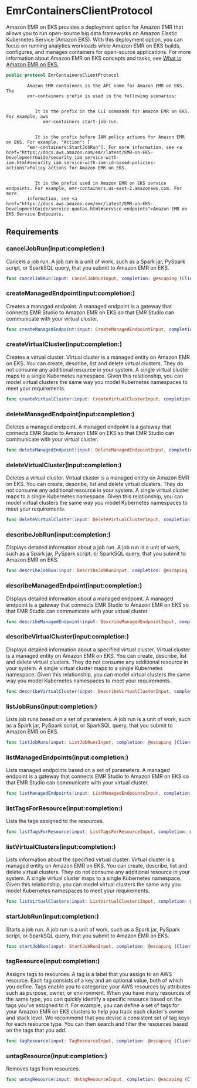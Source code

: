 # EmrContainersClientProtocol

Amazon EMR on EKS provides a deployment option for Amazon EMR that allows you to run
open-source big data frameworks on Amazon Elastic Kubernetes Service (Amazon EKS). With
this deployment option, you can focus on running analytics workloads while Amazon EMR on
EKS builds, configures, and manages containers for open-source applications. For more
information about Amazon EMR on EKS concepts and tasks, see <a href="https:​//docs.aws.amazon.com/emr/latest/EMR-on-EKS-DevelopmentGuide/emr-eks.html">What is Amazon EMR on EKS.

``` swift
public protocol EmrContainersClientProtocol 
```

``` 
        Amazon EMR containers is the API name for Amazon EMR on EKS. The
        emr-containers prefix is used in the following scenarios:


           It is the prefix in the CLI commands for Amazon EMR on EKS. For example, aws
              emr-containers start-job-run.


           It is the prefix before IAM policy actions for Amazon EMR on EKS. For example, "Action": [
        "emr-containers:StartJobRun"]. For more information, see <a href="https://docs.aws.amazon.com/emr/latest/EMR-on-EKS-DevelopmentGuide/security_iam_service-with-iam.html#security_iam_service-with-iam-id-based-policies-actions">Policy actions for Amazon EMR on EKS.


           It is the prefix used in Amazon EMR on EKS service endpoints. For example, emr-containers.us-east-2.amazonaws.com. For more
        information, see <a href="https://docs.aws.amazon.com/emr/latest/EMR-on-EKS-DevelopmentGuide/service-quotas.html#service-endpoints">Amazon EMR on EKS Service Endpoints.
```

## Requirements

### cancelJobRun(input:​completion:​)

Cancels a job run. A job run is a unit of work, such as a Spark jar, PySpark script, or SparkSQL query, that you submit to Amazon EMR on EKS.

``` swift
func cancelJobRun(input: CancelJobRunInput, completion: @escaping (ClientRuntime.SdkResult<CancelJobRunOutputResponse, CancelJobRunOutputError>) -> Void)
```

### createManagedEndpoint(input:​completion:​)

Creates a managed endpoint. A managed endpoint is a gateway that connects EMR Studio to Amazon EMR on EKS so that EMR Studio can communicate with your virtual cluster.

``` swift
func createManagedEndpoint(input: CreateManagedEndpointInput, completion: @escaping (ClientRuntime.SdkResult<CreateManagedEndpointOutputResponse, CreateManagedEndpointOutputError>) -> Void)
```

### createVirtualCluster(input:​completion:​)

Creates a virtual cluster. Virtual cluster is a managed entity on Amazon EMR on EKS. You can create, describe, list and delete virtual clusters. They do not consume any additional resource in your system. A single virtual cluster maps to a single Kubernetes namespace. Given this relationship, you can model virtual clusters the same way you model Kubernetes namespaces to meet your requirements.

``` swift
func createVirtualCluster(input: CreateVirtualClusterInput, completion: @escaping (ClientRuntime.SdkResult<CreateVirtualClusterOutputResponse, CreateVirtualClusterOutputError>) -> Void)
```

### deleteManagedEndpoint(input:​completion:​)

Deletes a managed endpoint. A managed endpoint is a gateway that connects EMR Studio to Amazon EMR on EKS so that EMR Studio can communicate with your virtual cluster.

``` swift
func deleteManagedEndpoint(input: DeleteManagedEndpointInput, completion: @escaping (ClientRuntime.SdkResult<DeleteManagedEndpointOutputResponse, DeleteManagedEndpointOutputError>) -> Void)
```

### deleteVirtualCluster(input:​completion:​)

Deletes a virtual cluster. Virtual cluster is a managed entity on Amazon EMR on EKS. You can create, describe, list and delete virtual clusters. They do not consume any additional resource in your system. A single virtual cluster maps to a single Kubernetes namespace. Given this relationship, you can model virtual clusters the same way you model Kubernetes namespaces to meet your requirements.

``` swift
func deleteVirtualCluster(input: DeleteVirtualClusterInput, completion: @escaping (ClientRuntime.SdkResult<DeleteVirtualClusterOutputResponse, DeleteVirtualClusterOutputError>) -> Void)
```

### describeJobRun(input:​completion:​)

Displays detailed information about a job run. A job run is a unit of work, such as a Spark jar, PySpark script, or SparkSQL query, that you submit to Amazon EMR on EKS.

``` swift
func describeJobRun(input: DescribeJobRunInput, completion: @escaping (ClientRuntime.SdkResult<DescribeJobRunOutputResponse, DescribeJobRunOutputError>) -> Void)
```

### describeManagedEndpoint(input:​completion:​)

Displays detailed information about a managed endpoint. A managed endpoint is a gateway that connects EMR Studio to Amazon EMR on EKS so that EMR Studio can communicate with your virtual cluster.

``` swift
func describeManagedEndpoint(input: DescribeManagedEndpointInput, completion: @escaping (ClientRuntime.SdkResult<DescribeManagedEndpointOutputResponse, DescribeManagedEndpointOutputError>) -> Void)
```

### describeVirtualCluster(input:​completion:​)

Displays detailed information about a specified virtual cluster. Virtual cluster is a managed entity on Amazon EMR on EKS. You can create, describe, list and delete virtual clusters. They do not consume any additional resource in your system. A single virtual cluster maps to a single Kubernetes namespace. Given this relationship, you can model virtual clusters the same way you model Kubernetes namespaces to meet your requirements.

``` swift
func describeVirtualCluster(input: DescribeVirtualClusterInput, completion: @escaping (ClientRuntime.SdkResult<DescribeVirtualClusterOutputResponse, DescribeVirtualClusterOutputError>) -> Void)
```

### listJobRuns(input:​completion:​)

Lists job runs based on a set of parameters. A job run is a unit of work, such as a Spark jar, PySpark script, or SparkSQL query, that you submit to Amazon EMR on EKS.

``` swift
func listJobRuns(input: ListJobRunsInput, completion: @escaping (ClientRuntime.SdkResult<ListJobRunsOutputResponse, ListJobRunsOutputError>) -> Void)
```

### listManagedEndpoints(input:​completion:​)

Lists managed endpoints based on a set of parameters. A managed endpoint is a gateway that connects EMR Studio to Amazon EMR on EKS so that EMR Studio can communicate with your virtual cluster.

``` swift
func listManagedEndpoints(input: ListManagedEndpointsInput, completion: @escaping (ClientRuntime.SdkResult<ListManagedEndpointsOutputResponse, ListManagedEndpointsOutputError>) -> Void)
```

### listTagsForResource(input:​completion:​)

Lists the tags assigned to the resources.

``` swift
func listTagsForResource(input: ListTagsForResourceInput, completion: @escaping (ClientRuntime.SdkResult<ListTagsForResourceOutputResponse, ListTagsForResourceOutputError>) -> Void)
```

### listVirtualClusters(input:​completion:​)

Lists information about the specified virtual cluster. Virtual cluster is a managed entity on Amazon EMR on EKS. You can create, describe, list and delete virtual clusters. They do not consume any additional resource in your system. A single virtual cluster maps to a single Kubernetes namespace. Given this relationship, you can model virtual clusters the same way you model Kubernetes namespaces to meet your requirements.

``` swift
func listVirtualClusters(input: ListVirtualClustersInput, completion: @escaping (ClientRuntime.SdkResult<ListVirtualClustersOutputResponse, ListVirtualClustersOutputError>) -> Void)
```

### startJobRun(input:​completion:​)

Starts a job run. A job run is a unit of work, such as a Spark jar, PySpark script, or SparkSQL query, that you submit to Amazon EMR on EKS.

``` swift
func startJobRun(input: StartJobRunInput, completion: @escaping (ClientRuntime.SdkResult<StartJobRunOutputResponse, StartJobRunOutputError>) -> Void)
```

### tagResource(input:​completion:​)

Assigns tags to resources. A tag is a label that you assign to an AWS resource. Each tag consists of a key and an optional value, both of which you define. Tags enable you to categorize your AWS resources by attributes such as purpose, owner, or environment. When you have many resources of the same type, you can quickly identify a specific resource based on the tags you've assigned to it. For example, you can define a set of tags for your Amazon EMR on EKS clusters to help you track each cluster's owner and stack level. We recommend that you devise a consistent set of tag keys for each resource type. You can then search and filter the resources based on the tags that you add.

``` swift
func tagResource(input: TagResourceInput, completion: @escaping (ClientRuntime.SdkResult<TagResourceOutputResponse, TagResourceOutputError>) -> Void)
```

### untagResource(input:​completion:​)

Removes tags from resources.

``` swift
func untagResource(input: UntagResourceInput, completion: @escaping (ClientRuntime.SdkResult<UntagResourceOutputResponse, UntagResourceOutputError>) -> Void)
```
